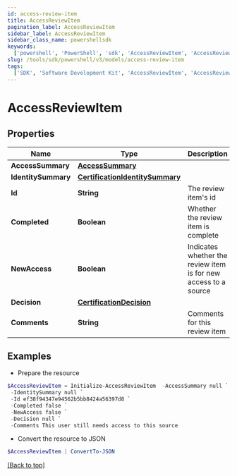 ```yaml
---
id: access-review-item
title: AccessReviewItem
pagination_label: AccessReviewItem
sidebar_label: AccessReviewItem
sidebar_class_name: powershellsdk
keywords:
  ['powershell', 'PowerShell', 'sdk', 'AccessReviewItem', 'AccessReviewItem']
slug: /tools/sdk/powershell/v3/models/access-review-item
tags:
  ['SDK', 'Software Development Kit', 'AccessReviewItem', 'AccessReviewItem']
---
```


# AccessReviewItem

## Properties

| Name | Type | Description | Notes |
| --- | --- | --- | --- |
| **AccessSummary** | [**AccessSummary**](access-summary) |  | [optional] |
| **IdentitySummary** | [**CertificationIdentitySummary**](certification-identity-summary) |  | [optional] |
| **Id** | **String** | The review item's id | [optional] |
| **Completed** | **Boolean** | Whether the review item is complete | [optional] |
| **NewAccess** | **Boolean** | Indicates whether the review item is for new access to a source | [optional] |
| **Decision** | [**CertificationDecision**](certification-decision) |  | [optional] |
| **Comments** | **String** | Comments for this review item | [optional] |

## Examples

- Prepare the resource

```powershell
$AccessReviewItem = Initialize-AccessReviewItem  -AccessSummary null `
 -IdentitySummary null `
 -Id ef38f94347e94562b5bb8424a56397d8 `
 -Completed false `
 -NewAccess false `
 -Decision null `
 -Comments This user still needs access to this source
```

- Convert the resource to JSON

```powershell
$AccessReviewItem | ConvertTo-JSON
```

[[Back to top]](#)
